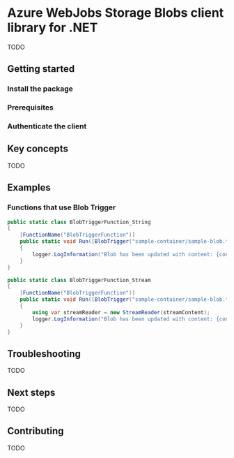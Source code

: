 # Azure WebJobs Storage Blobs client library for .NET

TODO

## Getting started

### Install the package


### Prerequisites


### Authenticate the client


## Key concepts

TODO

## Examples

### Functions that use Blob Trigger

```C# Snippet:BlobTriggerFunction_String
public static class BlobTriggerFunction_String
{
    [FunctionName("BlobTriggerFunction")]
    public static void Run([BlobTrigger("sample-container/sample-blob.txt")] string blobContent, ILogger logger)
    {
        logger.LogInformation("Blob has been updated with content: {content}", blobContent);
    }
}
```

```C# Snippet:BlobTriggerFunction_Stream
public static class BlobTriggerFunction_Stream
{
    [FunctionName("BlobTriggerFunction")]
    public static void Run([BlobTrigger("sample-container/sample-blob.txt")] Stream streamContent, ILogger logger)
    {
        using var streamReader = new StreamReader(streamContent);
        logger.LogInformation("Blob has been updated with content: {content}", streamReader.ReadToEnd());
    }
}
```

## Troubleshooting

TODO

## Next steps

TODO

## Contributing

TODO
